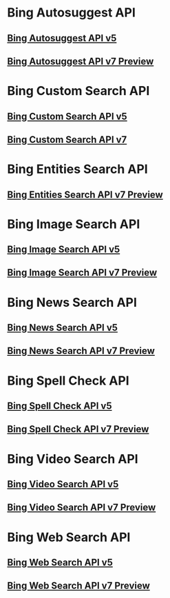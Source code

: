 # Bing Autosuggest API
## [Bing Autosuggest API v5](bing-autosuggest-api-v5-reference.md)
## [Bing Autosuggest API v7 Preview](bing-autosuggest-api-v7-reference.md)
# Bing Custom Search API
## [Bing Custom Search API v5](bing-custom-search-api-v5-reference.md)
## [Bing Custom Search API v7](bing-custom-search-api-v7-reference.md)
# Bing Entities Search API
## [Bing Entities Search API v7 Preview](bing-entities-api-v7-reference.md)
# Bing Image Search API
## [Bing Image Search API v5](bing-images-api-v5-reference.md)
## [Bing Image Search API v7 Preview](bing-images-api-v7-reference.md)
# Bing News Search API
## [Bing News Search API v5](bing-news-api-v5-reference.md)
## [Bing News Search API v7 Preview](bing-news-api-v7-reference.md)
# Bing Spell Check API
## [Bing Spell Check API v5](bing-spell-check-api-v5-reference.md)
## [Bing Spell Check API v7 Preview](bing-spell-check-api-v7-reference.md)
# Bing Video Search API
## [Bing Video Search API v5](bing-video-api-v5-reference.md)
## [Bing Video Search API v7 Preview](bing-video-api-v7-reference.md)
# Bing Web Search API
## [Bing Web Search API v5](bing-web-api-v5-reference.md)
## [Bing Web Search API v7 Preview](bing-web-api-v7-reference.md)
